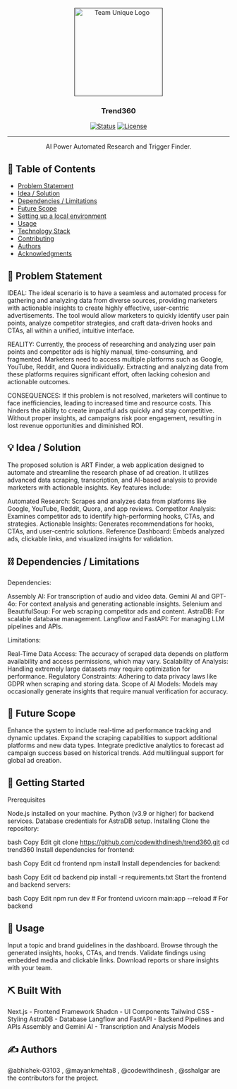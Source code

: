 <p align="center">
  <a href="" rel="noopener">
<img src="https://github.com/user-attachments/assets/926f0fbb-a9de-474b-916f-540fbae85985" width="200" height="200" alt="Team Unique Logo">


  </a>
</p>
<h3 align="center">Trend360</h3>

<div align="center">

[![Status](https://img.shields.io/badge/status-active-success.svg)]()
[![License](https://img.shields.io/badge/license-MIT-blue.svg)](LICENSE.md)

</div>

---

<p align="center"> AI Power Automated Research and Trigger Finder.
    <br> 
</p>

## 📝 Table of Contents

- [Problem Statement](#problem_statement)
- [Idea / Solution](#idea)
- [Dependencies / Limitations](#limitations)
- [Future Scope](#future_scope)
- [Setting up a local environment](#getting_started)
- [Usage](#usage)
- [Technology Stack](#tech_stack)
- [Contributing](../CONTRIBUTING.md)
- [Authors](#authors)
- [Acknowledgments](#acknowledgments)

## 🧐 Problem Statement <a name = "problem_statement"></a>

IDEAL:
The ideal scenario is to have a seamless and automated process for gathering and analyzing data from diverse sources, providing marketers with actionable insights to create highly effective, user-centric advertisements. The tool would allow marketers to quickly identify user pain points, analyze competitor strategies, and craft data-driven hooks and CTAs, all within a unified, intuitive interface.

REALITY:
Currently, the process of researching and analyzing user pain points and competitor ads is highly manual, time-consuming, and fragmented. Marketers need to access multiple platforms such as Google, YouTube, Reddit, and Quora individually. Extracting and analyzing data from these platforms requires significant effort, often lacking cohesion and actionable outcomes.

CONSEQUENCES:
If this problem is not resolved, marketers will continue to face inefficiencies, leading to increased time and resource costs. This hinders the ability to create impactful ads quickly and stay competitive. Without proper insights, ad campaigns risk poor engagement, resulting in lost revenue opportunities and diminished ROI.

## 💡 Idea / Solution <a name = "idea"></a>

The proposed solution is ART Finder, a web application designed to automate and streamline the research phase of ad creation. It utilizes advanced data scraping, transcription, and AI-based analysis to provide marketers with actionable insights. Key features include:

Automated Research: Scrapes and analyzes data from platforms like Google, YouTube, Reddit, Quora, and app reviews.
Competitor Analysis: Examines competitor ads to identify high-performing hooks, CTAs, and strategies.
Actionable Insights: Generates recommendations for hooks, CTAs, and user-centric solutions.
Reference Dashboard: Embeds analyzed ads, clickable links, and visualized insights for validation.

## ⛓️ Dependencies / Limitations <a name = "limitations"></a>

Dependencies:

Assembly AI: For transcription of audio and video data.
Gemini AI and GPT-4o: For context analysis and generating actionable insights.
Selenium and BeautifulSoup: For web scraping competitor ads and content.
AstraDB: For scalable database management.
Langflow and FastAPI: For managing LLM pipelines and APIs.

Limitations:

Real-Time Data Access: The accuracy of scraped data depends on platform availability and access permissions, which may vary.
Scalability of Analysis: Handling extremely large datasets may require optimization for performance.
Regulatory Constraints: Adhering to data privacy laws like GDPR when scraping and storing data.
Scope of AI Models: Models may occasionally generate insights that require manual verification for accuracy.

## 🚀 Future Scope <a name = "future_scope"></a>

Enhance the system to include real-time ad performance tracking and dynamic updates.
Expand the scraping capabilities to support additional platforms and new data types.
Integrate predictive analytics to forecast ad campaign success based on historical trends.
Add multilingual support for global ad creation.

## 🏁 Getting Started <a name = "getting_started"></a>

Prerequisites

Node.js installed on your machine.
Python (v3.9 or higher) for backend services.
Database credentials for AstraDB setup.
Installing
Clone the repository:

bash
Copy
Edit
git clone https://github.com/codewithdinesh/trend360.git
cd trend360
Install dependencies for frontend:

bash
Copy
Edit
cd frontend
npm install
Install dependencies for backend:

bash
Copy
Edit
cd backend
pip install -r requirements.txt
Start the frontend and backend servers:

bash
Copy
Edit
npm run dev  # For frontend
uvicorn main:app --reload  # For backend


## 🎈 Usage <a name="usage"></a>

Input a topic and brand guidelines in the dashboard.
Browse through the generated insights, hooks, CTAs, and trends.
Validate findings using embedded media and clickable links.
Download reports or share insights with your team.

## ⛏️ Built With <a name = "tech_stack"></a>

Next.js - Frontend Framework
Shadcn - UI Components
Tailwind CSS - Styling
AstraDB - Database
Langflow and FastAPI - Backend Pipelines and APIs
Assembly and Gemini AI - Transcription and Analysis Models

## ✍️ Authors <a name = "authors"></a>

@abhishek-03103 , @mayankmehta8 , @codewithdinesh , @sshalgar are the contributors for the project.
